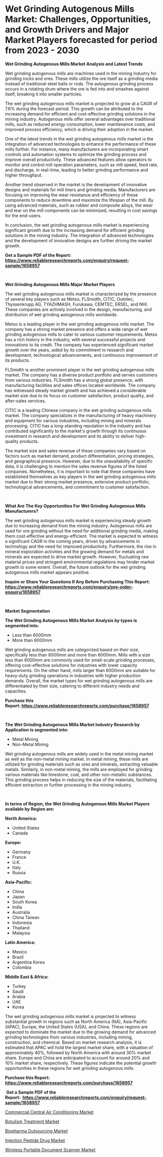 <p><h1>Wet Grinding Autogenous Mills Market: Challenges, Opportunities, and Growth Drivers and Major Market Players forecasted for period from 2023 - 2030</h1></p><p><strong>Wet Grinding Autogenous Mills Market Analysis and Latest Trends</strong></p>
<p><p>Wet grinding autogenous mills are machines used in the mining industry for grinding rocks and ores. These mills utilize the ore itself as a grinding media instead of traditional steel balls or rods. The autogenous grinding process occurs in a rotating drum where the ore is fed into and smashes against itself, breaking it into smaller particles.</p><p>The wet grinding autogenous mills market is projected to grow at a CAGR of 7.6% during the forecast period. This growth can be attributed to the increasing demand for efficient and cost-effective grinding solutions in the mining industry. Autogenous mills offer several advantages over traditional mills, such as reduced energy consumption, lower maintenance costs, and improved process efficiency, which is driving their adoption in the market.</p><p>One of the latest trends in the wet grinding autogenous mills market is the integration of advanced technologies to enhance the performance of these mills further. For instance, many manufacturers are incorporating smart controls and automation systems to optimize the grinding process and improve overall productivity. These advanced features allow operators to monitor and control mill operation parameters, such as mill speed, feed rate, and discharge, in real-time, leading to better grinding performance and higher throughput.</p><p>Another trend observed in the market is the development of innovative designs and materials for mill liners and grinding media. Manufacturers are focusing on improving the wear resistance and efficiency of these components to reduce downtime and maximize the lifespan of the mill. By using advanced materials, such as rubber and composite alloys, the wear and tear on the mill components can be minimized, resulting in cost savings for the end-users.</p><p>In conclusion, the wet grinding autogenous mills market is experiencing significant growth due to the increasing demand for efficient grinding solutions in the mining industry. The integration of advanced technologies and the development of innovative designs are further driving the market growth.</p></p>
<p><strong>Get a Sample PDF of the Report:&nbsp; <a href="https://www.reliableresearchreports.com/enquiry/request-sample/1658957">https://www.reliableresearchreports.com/enquiry/request-sample/1658957</a></strong></p>
<p>&nbsp;</p>
<p><strong>Wet Grinding Autogenous Mills Major Market Players</strong></p>
<p><p>The wet grinding autogenous mills market is characterized by the presence of several key players such as Metso, FLSmidth, CITIC, Outotec, Thyssenkrupp AG, TYAZHMASH, Furukawa, CEMTEC, ERSEL, and NHI. These companies are actively involved in the design, manufacturing, and distribution of wet grinding autogenous mills worldwide.</p><p>Metso is a leading player in the wet grinding autogenous mills market. The company has a strong market presence and offers a wide range of wet grinding autogenous mills to cater to various customer requirements. Metso has a rich history in the industry, with several successful projects and innovations to its credit. The company has experienced significant market growth over the years, aided by its commitment to research and development, technological advancements, and continuous improvement of its products.</p><p>FLSmidth is another prominent player in the wet grinding autogenous mills market. The company has a diverse product portfolio and serves customers from various industries. FLSmidth has a strong global presence, with manufacturing facilities and sales offices located worldwide. The company has witnessed steady market growth and has achieved a considerable market size due to its focus on customer satisfaction, product quality, and after-sales services.</p><p>CITIC is a leading Chinese company in the wet grinding autogenous mills market. The company specializes in the manufacturing of heavy machinery and equipment for various industries, including mining and minerals processing. CITIC has a long-standing reputation in the industry and has contributed significantly to the market's growth through its continuous investment in research and development and its ability to deliver high-quality products.</p><p>The market size and sales revenue of these companies vary based on factors such as market demand, product differentiation, pricing strategies, and geographical presence. However, due to the unavailability of specific data, it is challenging to mention the sales revenue figures of the listed companies. Nonetheless, it is important to note that these companies have established themselves as key players in the wet grinding autogenous mills market due to their strong market presence, extensive product portfolio, technological advancements, and commitment to customer satisfaction.</p></p>
<p>&nbsp;</p>
<p><strong>What Are The Key Opportunities For Wet Grinding Autogenous Mills Manufacturers?</strong></p>
<p><p>The wet grinding autogenous mills market is experiencing steady growth due to increasing demand from the mining industry. Autogenous mills are used for ore grinding without the need for additional grinding media, making them cost-effective and energy-efficient. The market is expected to witness a significant CAGR in the coming years, driven by advancements in technology and the need for improved productivity. Furthermore, the rise in mineral exploration activities and the growing demand for metals and minerals are expected to drive market growth. However, fluctuating raw material prices and stringent environmental regulations may hinder market growth to some extent. Overall, the future outlook for the wet grinding autogenous mills market appears positive.</p></p>
<p><strong>Inquire or Share Your Questions If Any Before Purchasing This Report: <a href="https://www.reliableresearchreports.com/enquiry/pre-order-enquiry/1658957">https://www.reliableresearchreports.com/enquiry/pre-order-enquiry/1658957</a></strong></p>
<p>&nbsp;</p>
<p><strong>Market Segmentation</strong></p>
<p><strong>The Wet Grinding Autogenous Mills Market Analysis by types is segmented into:</strong></p>
<p><ul><li>Less than 6000mm</li><li>More than 6000mm</li></ul></p>
<p><p>Wet grinding autogenous mills are categorized based on their size, specifically less than 6000mm and more than 6000mm. Mills with a size less than 6000mm are commonly used for small-scale grinding processes, offering cost-effective solutions for industries with lower capacity requirements. On the other hand, mills larger than 6000mm are suitable for heavy-duty grinding operations in industries with higher production demands. Overall, the market types for wet grinding autogenous mills are differentiated by their size, catering to different industry needs and capacities.</p></p>
<p><strong>Purchase this Report:&nbsp;<a href="https://www.reliableresearchreports.com/purchase/1658957">https://www.reliableresearchreports.com/purchase/1658957</a></strong></p>
<p>&nbsp;</p>
<p><strong>The Wet Grinding Autogenous Mills Market Industry Research by Application is segmented into:</strong></p>
<p><ul><li>Metal Mining</li><li>Non-Metal Mining</li></ul></p>
<p><p>Wet grinding autogenous mills are widely used in the metal mining market as well as the non-metal mining market. In metal mining, these mills are utilized for grinding materials such as ores and minerals, extracting valuable metals. Similarly, in non-metal mining, the mills are employed for grinding various materials like limestone, coal, and other non-metallic substances. This grinding process helps in reducing the size of the materials, facilitating efficient extraction or further processing in the mining industry.</p></p>
<p>&nbsp;</p>
<p><strong>In terms of Region, the Wet Grinding Autogenous Mills Market Players available by Region are:</strong></p>
<p>
    <p> <strong> North America: </strong>
        <ul>
            <li>United States</li>
            <li>Canada</li>
        </ul>
        </p> 
    <p> <strong> Europe: </strong>
        <ul>
            <li>Germany</li>
            <li>France</li>
            <li>U.K.</li>
            <li>Italy</li>
            <li>Russia</li>
        </ul>
        </p> 
    <p> <strong> Asia-Pacific: </strong>
        <ul>
            <li>China</li>
            <li>Japan</li>
            <li>South Korea</li>
            <li>India</li>
            <li>Australia</li>
            <li>China Taiwan</li>
            <li>Indonesia</li>
            <li>Thailand</li>
            <li>Malaysia</li>
        </ul>
        </p> 
    <p> <strong> Latin America: </strong>
        <ul>
            <li>Mexico</li>
            <li>Brazil</li>
            <li>Argentina Korea</li>
            <li>Colombia</li>
        </ul>
        </p> 
    <p> <strong> Middle East & Africa: </strong>
        <ul>
            <li>Turkey</li>
            <li>Saudi</li>
            <li>Arabia</li>
            <li>UAE</li>
            <li>Korea</li>
        </ul>
    </p>
    </p>
<p><p>The wet grinding autogenous mills market is projected to witness substantial growth in regions such as North America (NA), Asia-Pacific (APAC), Europe, the United States (USA), and China. These regions are expected to dominate the market due to the growing demand for advanced grinding technologies from various industries, including mining, construction, and chemical. Based on market research analysis, it is estimated that APAC will hold the largest market share, with a valuation of approximately 40%, followed by North America with around 30% market share. Europe and China are anticipated to account for around 20% and 10% market share, respectively. These figures indicate the potential growth opportunities in these regions for wet grinding autogenous mills.</p></p>
<p><strong>Purchase this Report: <a href="https://www.reliableresearchreports.com/purchase/1658957">https://www.reliableresearchreports.com/purchase/1658957</a></strong></p>
<p>&nbsp;<strong>Get a Sample PDF of the Report:&nbsp;&nbsp;<a href="https://www.reliableresearchreports.com/enquiry/request-sample/1658957">https://www.reliableresearchreports.com/enquiry/request-sample/1658957</a></strong></p>
<p><strong></strong></p>
<p><p><a href="https://www.linkedin.com/pulse/commercial-central-air-conditioning-market-size-2023-2030-bjcre/">Commercial Central Air Conditioning Market</a></p><p><a href="https://medium.com/@albertakoss2023/botulism-treatment-market-size-cagr-trends-2024-2030-f0c3b13ae743">Botulism Treatment Market</a></p><p><a href="https://medium.com/@joanacasper19/biopharma-outsourcing-market-analysis-its-cagr-market-segmentation-and-global-industry-overview-01828b30167e">Biopharma Outsourcing Market</a></p><p><a href="https://github.com/PeterParrish5/Market-Research-Report-List-1/blob/main/injection-peptide-drug-market.md">Injection Peptide Drug Market</a></p><p><a href="https://www.linkedin.com/pulse/wireless-portable-document-scanner-market-research-report-msk5e/">Wireless Portable Document Scanner Market</a></p></p>